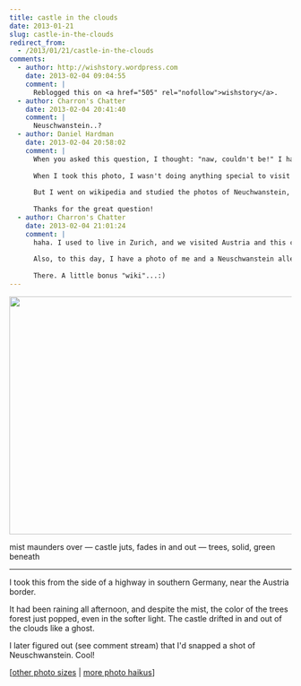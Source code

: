 ```yaml
---
title: castle in the clouds
date: 2013-01-21
slug: castle-in-the-clouds
redirect_from:
  - /2013/01/21/castle-in-the-clouds
comments:
  - author: http://wishstory.wordpress.com
    date: 2013-02-04 09:04:55
    comment: |
      Reblogged this on <a href="505" rel="nofollow">wishstory</a>.
  - author: Charron's Chatter
    date: 2013-02-04 20:41:40
    comment: |
      Neuschwanstein..?
  - author: Daniel Hardman
    date: 2013-02-04 20:58:02
    comment: |
      When you asked this question, I thought: "naw, couldn't be!" I have been aware of Neuschwanstein for many years &mdash; it was always the prototypical castle in my mind, something I saw on calendars, something I'd visit eventually if I had the chance.
      
      When I took this photo, I wasn't doing anything special to visit a touristy destination. I was just driving south from Munich, through Austria, and into Italy. The castle I saw from the side of the highway couldn't have been *that* castle &mdash; could it?
      
      But I went on wikipedia and studied the photos of Neuchwanstein, and I'm convinced that you're right. This picture, in particular, makes it very clear that both buildings have the same roof and turrets: http://en.wikipedia.org/wiki/File:Neuschwanstein_Castle.jpg
      
      Thanks for the great question!
  - author: Charron's Chatter
    date: 2013-02-04 21:01:24
    comment: |
      haha. I used to live in Zurich, and we visited Austria and this castle. Walked about 3 kilometers up an Alp to do it &mdash; or maybe just one, but three sounds better. Did you know it is the prototype for Disney castle?
      
      Also, to this day, I have a photo of me and a Neuschwanstein alley cat &mdash; castle cat? &mdash; hanging in the hall. Fun fact: Neuschwanstein breaks down to: new swan castle &mdash; in English.
      
      There. A little bonus "wiki"...:)
---
```

<a href="http://www.flickr.com/photos/daniel_hardman/1414082928/sizes/l"><img class="alignnone" alt="" src="http://farm2.staticflickr.com/1262/1414082928_bf61ffe458_z.jpg" width="640" height="425" /></a>
<p class="haiku">mist maunders over &mdash; 
castle juts, fades in and out &mdash; 
trees, solid, green beneath</p>

<hr />

I took this from the side of a highway in southern Germany, near the Austria border.

It had been raining all afternoon, and despite the mist, the color of the trees forest just popped, even in the softer light. The castle drifted in and out of the clouds like a ghost.

I later figured out (see comment stream) that I'd snapped a shot of Neuschwanstein. Cool!

[<a href="http://www.flickr.com/photos/daniel_hardman/1414082928/sizes/l" target="_blank">other photo sizes</a> | <a href="http://sivanea.com/category/photos/">more photo haikus</a>]
